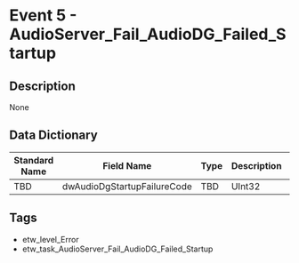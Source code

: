 # Event 5 - AudioServer_Fail_AudioDG_Failed_Startup

## Description
None

## Data Dictionary
|Standard Name|Field Name|Type|Description|Sample Value|
|---|---|---|---|---|
|TBD|dwAudioDgStartupFailureCode|TBD|UInt32|None|None|

## Tags
* etw_level_Error
* etw_task_AudioServer_Fail_AudioDG_Failed_Startup